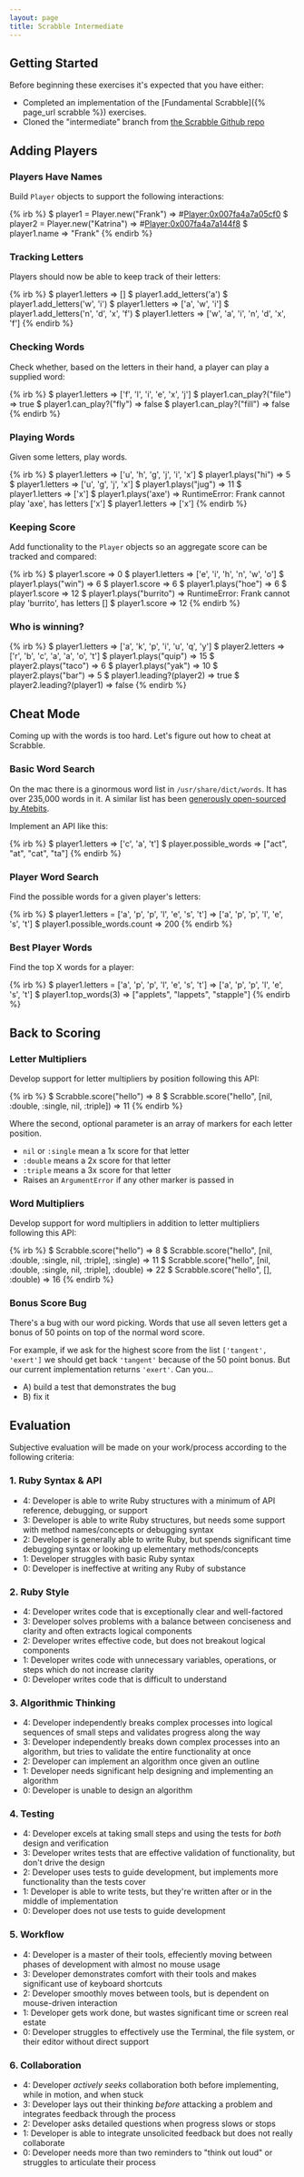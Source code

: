 ```yaml
---
layout: page
title: Scrabble Intermediate
---
```


## Getting Started

Before beginning these exercises it's expected that you have either:

* Completed an implementation of the [Fundamental Scrabble]({% page_url scrabble %}) exercises.
* Cloned the "intermediate" branch from [the Scrabble Github repo](https://github.com/JumpstartLab/scrabble/tree/intermediate)

## Adding Players

### Players Have Names

Build `Player` objects to support the following interactions:

{% irb %}
$ player1 = Player.new("Frank")
=> #<Player:0x007fa4a7a05cf0>
$ player2 = Player.new("Katrina")
=> #<Player:0x007fa4a7a144f8>
$ player1.name
=> "Frank"
{% endirb %}

### Tracking Letters

Players should now be able to keep track of their letters:

{% irb %}
$ player1.letters
=> []
$ player1.add_letters('a')
$ player1.add_letters('w', 'i')
$ player1.letters
=> ['a', 'w', 'i']
$ player1.add_letters('n', 'd', 'x', 'f')
$ player1.letters
=> ['w', 'a', 'i', 'n', 'd', 'x', 'f']
{% endirb %}

### Checking Words

Check whether, based on the letters in their hand, a player can play a supplied word:

{% irb %}
$ player1.letters
=> ['f', 'l', 'i', 'e', 'x', 'j']
$ player1.can_play?("file")
=> true
$ player1.can_play?("fly")
=> false
$ player1.can_play?("fill")
=> false
{% endirb %}

### Playing Words

Given some letters, play words.

{% irb %}
$ player1.letters
=> ['u', 'h', 'g', 'j', 'i', 'x']
$ player1.plays("hi")
=> 5
$ player1.letters
=> ['u', 'g', 'j', 'x']
$ player1.plays("jug")
=> 11
$ player1.letters
=> ['x']
$ player1.plays('axe')
=> RuntimeError: Frank cannot play 'axe', has letters ['x']
$ player1.letters
=> ['x']
{% endirb %}

### Keeping Score

Add functionality to the `Player` objects so an aggregate score can be tracked and compared:

{% irb %}
$ player1.score
=> 0
$ player1.letters
=> ['e', 'i', 'h', 'n', 'w', 'o']
$ player1.plays("win")
=> 6
$ player1.score
=> 6
$ player1.plays("hoe")
=> 6
$ player1.score
=> 12
$ player1.plays("burrito")
=> RuntimeError: Frank cannot play 'burrito', has letters []
$ player1.score
=> 12
{% endirb %}

### Who is winning?

{% irb %}
$ player1.letters
=> ['a', 'k', 'p', 'i', 'u', 'q', 'y']
$ player2.letters
=> ['r', 'b', 'c', 'a', 'a', 'o', 't']
$ player1.plays("quip")
=> 15
$ player2.plays("taco")
=> 6
$ player1.plays("yak")
=> 10
$ player2.plays("bar")
=> 5
$ player1.leading?(player2)
=> true
$ player2.leading?(player1)
=> false
{% endirb %}

## Cheat Mode

Coming up with the words is too hard. Let's figure out how to cheat at Scrabble.

### Basic Word Search

On the mac there is a ginormous word list in `/usr/share/dict/words`. It has over 235,000 words in it. A similar list has been [generously open-sourced by Atebits](https://github.com/atebits/Words/blob/master/Words/en.txt).

Implement an API like this:

{% irb %}
$ player1.letters
=> ['c', 'a', 't']
$ player.possible_words
=> ["act", "at", "cat", "ta"]
{% endirb %}

### Player Word Search

Find the possible words for a given player's letters:

{% irb %}
$ player1.letters = ['a', 'p', 'p', 'l', 'e', 's', 't']
=> ['a', 'p', 'p', 'l', 'e', 's', 't']
$ player1.possible_words.count
=> 200
{% endirb %}

### Best Player Words

Find the top X words for a player:

{% irb %}
$ player1.letters = ['a', 'p', 'p', 'l', 'e', 's', 't']
=> ['a', 'p', 'p', 'l', 'e', 's', 't']
$ player1.top_words(3)
 => ["applets", "lappets", "stapple"]
{% endirb %}

## Back to Scoring

### Letter Multipliers

Develop support for letter multipliers by position following this API:

{% irb %}
$ Scrabble.score("hello")
=> 8
$ Scrabble.score("hello", [nil, :double, :single, nil, :triple])
=> 11
{% endirb %}

Where the second, optional parameter is an array of markers for each letter position.

* `nil` or `:single` mean a 1x score for that letter
* `:double` means a 2x score for that letter
* `:triple` means a 3x score for that letter
* Raises an `ArgumentError` if any other marker is passed in

### Word Multipliers

Develop support for word multipliers in addition to letter multipliers following this API:

{% irb %}
$ Scrabble.score("hello")
=> 8
$ Scrabble.score("hello", [nil, :double, :single, nil, :triple], :single)
=> 11
$ Scrabble.score("hello", [nil, :double, :single, nil, :triple], :double)
=> 22
$ Scrabble.score("hello", [], :double)
=> 16
{% endirb %}

### Bonus Score Bug

There's a bug with our word picking. Words that use all seven letters get a bonus of 50 points on top of the normal word score.

For example, if we ask for the highest score from the list `['tangent', 'exert']` we should get back `'tangent'` because of the 50 point bonus. But our current implementation returns `'exert'`. Can you...

* A) build a test that demonstrates the bug
* B) fix it

## Evaluation

Subjective evaluation will be made on your work/process according to the following criteria:

### 1. Ruby Syntax & API

* 4: Developer is able to write Ruby structures with a minimum of API reference, debugging, or support
* 3: Developer is able to write Ruby structures, but needs some support with method names/concepts or debugging syntax
* 2: Developer is generally able to write Ruby, but spends significant time debugging syntax or looking up elementary methods/concepts
* 1: Developer struggles with basic Ruby syntax
* 0: Developer is ineffective at writing any Ruby of substance

### 2. Ruby Style

* 4: Developer writes code that is exceptionally clear and well-factored
* 3: Developer solves problems with a balance between conciseness and clarity and often extracts logical components
* 2: Developer writes effective code, but does not breakout logical components
* 1: Developer writes code with unnecessary variables, operations, or steps which do not increase clarity
* 0: Developer writes code that is difficult to understand

### 3. Algorithmic Thinking

* 4: Developer independently breaks complex processes into logical sequences of small steps and validates progress along the way
* 3: Developer independently breaks down complex processes into an algorithm, but tries to validate the entire functionality at once
* 2: Developer can implement an algorithm once given an outline
* 1: Developer needs significant help designing and implementing an algorithm
* 0: Developer is unable to design an algorithm

### 4. Testing

* 4: Developer excels at taking small steps and using the tests for *both* design and verification
* 3: Developer writes tests that are effective validation of functionality, but don't drive the design
* 2: Developer uses tests to guide development, but implements more functionality than the tests cover
* 1: Developer is able to write tests, but they're written after or in the middle of implementation
* 0: Developer does not use tests to guide development

### 5. Workflow

* 4: Developer is a master of their tools, effeciently moving between phases of development with almost no mouse usage
* 3: Developer demonstrates comfort with their tools and makes significant use of keyboard shortcuts
* 2: Developer smoothly moves between tools, but is dependent on mouse-driven interaction
* 1: Developer gets work done, but wastes significant time or screen real estate
* 0: Developer struggles to effectively use the Terminal, the file system, or their editor without direct support

### 6. Collaboration

* 4: Developer *actively seeks* collaboration both before implementing, while in motion, and when stuck
* 3: Developer lays out their thinking *before* attacking a problem and integrates feedback through the process
* 2: Developer asks detailed questions when progress slows or stops
* 1: Developer is able to integrate unsolicited feedback but does not really collaborate
* 0: Developer needs more than two reminders to "think out loud" or struggles to articulate their process
